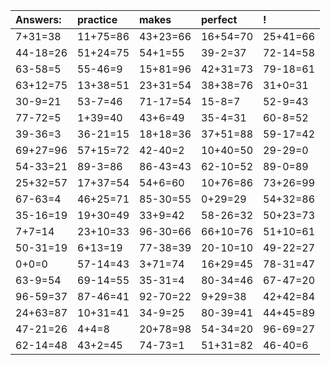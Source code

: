 | Answers: | practice | makes | perfect | ! |
| :--- | :--- | :--- | :--- | :--- |
| 7+31=38 | 11+75=86 | 43+23=66 | 16+54=70 | 25+41=66 | 
| 44-18=26 | 51+24=75 | 54+1=55 | 39-2=37 | 72-14=58 | 
| 63-58=5 | 55-46=9 | 15+81=96 | 42+31=73 | 79-18=61 | 
| 63+12=75 | 13+38=51 | 23+31=54 | 38+38=76 | 31+0=31 | 
| 30-9=21 | 53-7=46 | 71-17=54 | 15-8=7 | 52-9=43 | 
| 77-72=5 | 1+39=40 | 43+6=49 | 35-4=31 | 60-8=52 | 
| 39-36=3 | 36-21=15 | 18+18=36 | 37+51=88 | 59-17=42 | 
| 69+27=96 | 57+15=72 | 42-40=2 | 10+40=50 | 29-29=0 | 
| 54-33=21 | 89-3=86 | 86-43=43 | 62-10=52 | 89-0=89 | 
| 25+32=57 | 17+37=54 | 54+6=60 | 10+76=86 | 73+26=99 | 
| 67-63=4 | 46+25=71 | 85-30=55 | 0+29=29 | 54+32=86 | 
| 35-16=19 | 19+30=49 | 33+9=42 | 58-26=32 | 50+23=73 | 
| 7+7=14 | 23+10=33 | 96-30=66 | 66+10=76 | 51+10=61 | 
| 50-31=19 | 6+13=19 | 77-38=39 | 20-10=10 | 49-22=27 | 
| 0+0=0 | 57-14=43 | 3+71=74 | 16+29=45 | 78-31=47 | 
| 63-9=54 | 69-14=55 | 35-31=4 | 80-34=46 | 67-47=20 | 
| 96-59=37 | 87-46=41 | 92-70=22 | 9+29=38 | 42+42=84 | 
| 24+63=87 | 10+31=41 | 34-9=25 | 80-39=41 | 44+45=89 | 
| 47-21=26 | 4+4=8 | 20+78=98 | 54-34=20 | 96-69=27 | 
| 62-14=48 | 43+2=45 | 74-73=1 | 51+31=82 | 46-40=6 | 
